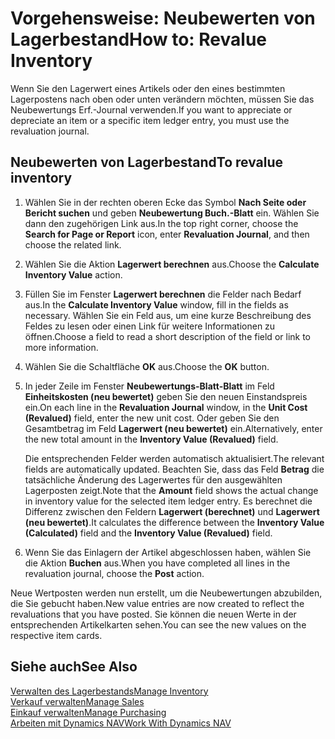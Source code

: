 <properties
                pageTitle="So gehts: Bestand| Dynamics NAV neu bewerten"
                description="Beschreiben Sie, wie der Wert eines oder mehrerer Artikel im Lager abgeschrieben oder neu bewertet wird, indem Sie den aktuellen, berechneten Wert buchen."
                services="project-madeira"
                documentationCenter=""
                authors="SorenGP"
/>
<tags
    ms.service="project-madeira"
    ms.topic="article"
    ms.devlang="na"
    ms.tgt_pltfrm="na"
    ms.workload="na"
    ms.date="11/07/2016"
    ms.author="SorenGP" />


# <a name="how-to-revalue-inventory"></a><span data-ttu-id="b8c2e-103">Vorgehensweise: Neubewerten von Lagerbestand</span><span class="sxs-lookup"><span data-stu-id="b8c2e-103">How to: Revalue Inventory</span></span>   
<span data-ttu-id="b8c2e-104">Wenn Sie den Lagerwert eines Artikels oder den eines bestimmten Lagerpostens nach oben oder unten verändern möchten, müssen Sie das Neubewertungs Erf.-Journal verwenden.</span><span class="sxs-lookup"><span data-stu-id="b8c2e-104">If you want to appreciate or depreciate an item or a specific item ledger entry, you must use the revaluation journal.</span></span>

## <a name="to-revalue-inventory"></a><span data-ttu-id="b8c2e-105">Neubewerten von Lagerbestand</span><span class="sxs-lookup"><span data-stu-id="b8c2e-105">To revalue inventory</span></span>
1. <span data-ttu-id="b8c2e-106">Wählen Sie in der rechten oberen Ecke das Symbol **Nach Seite oder Bericht suchen** und geben **Neubewertung Buch.-Blatt** ein. Wählen Sie dann den zugehörigen Link aus.</span><span class="sxs-lookup"><span data-stu-id="b8c2e-106">In the top right corner, choose the **Search for Page or Report** icon, enter **Revaluation Journal**, and then choose the related link.</span></span>
2. <span data-ttu-id="b8c2e-107">Wählen Sie die Aktion **Lagerwert berechnen** aus.</span><span class="sxs-lookup"><span data-stu-id="b8c2e-107">Choose the **Calculate Inventory Value** action.</span></span>
3. <span data-ttu-id="b8c2e-108">Füllen Sie im Fenster **Lagerwert berechnen** die Felder nach Bedarf aus.</span><span class="sxs-lookup"><span data-stu-id="b8c2e-108">In the **Calculate Inventory Value** window, fill in the fields as necessary.</span></span> <span data-ttu-id="b8c2e-109">Wählen Sie ein Feld aus, um eine kurze Beschreibung des Feldes zu lesen oder einen Link für weitere Informationen zu öffnen.</span><span class="sxs-lookup"><span data-stu-id="b8c2e-109">Choose a field to read a short description of the field or link to more information.</span></span>
4. <span data-ttu-id="b8c2e-110">Wählen Sie die Schaltfläche **OK** aus.</span><span class="sxs-lookup"><span data-stu-id="b8c2e-110">Choose the **OK** button.</span></span>
5. <span data-ttu-id="b8c2e-111">In jeder Zeile im Fenster **Neubewertungs-Blatt-Blatt** im Feld **Einheitskosten (neu bewertet)** geben Sie den neuen Einstandspreis ein.</span><span class="sxs-lookup"><span data-stu-id="b8c2e-111">On each line in the **Revaluation Journal** window, in the **Unit Cost (Revalued)** field, enter the new unit cost.</span></span> <span data-ttu-id="b8c2e-112">Oder geben Sie den Gesamtbetrag im Feld **Lagerwert (neu bewertet)** ein.</span><span class="sxs-lookup"><span data-stu-id="b8c2e-112">Alternatively, enter the new total amount in the **Inventory Value (Revalued)** field.</span></span>

    <span data-ttu-id="b8c2e-113">Die entsprechenden Felder werden automatisch aktualisiert.</span><span class="sxs-lookup"><span data-stu-id="b8c2e-113">The relevant fields are automatically updated.</span></span> <span data-ttu-id="b8c2e-114">Beachten Sie, dass das Feld **Betrag** die tatsächliche Änderung des Lagerwertes für den ausgewählten Lagerposten zeigt.</span><span class="sxs-lookup"><span data-stu-id="b8c2e-114">Note that the **Amount** field shows the actual change in inventory value for the selected item ledger entry.</span></span> <span data-ttu-id="b8c2e-115">Es berechnet die Differenz zwischen den Feldern **Lagerwert (berechnet)** und **Lagerwert (neu bewertet)**.</span><span class="sxs-lookup"><span data-stu-id="b8c2e-115">It calculates the difference between the **Inventory Value (Calculated)** field and the **Inventory Value (Revalued)** field.</span></span>

6. <span data-ttu-id="b8c2e-116">Wenn Sie das Einlagern der Artikel abgeschlossen haben, wählen Sie die Aktion **Buchen** aus.</span><span class="sxs-lookup"><span data-stu-id="b8c2e-116">When you have completed all lines in the revaluation journal, choose the **Post** action.</span></span>

<span data-ttu-id="b8c2e-117">Neue Wertposten werden nun erstellt, um die Neubewertungen abzubilden, die Sie gebucht haben.</span><span class="sxs-lookup"><span data-stu-id="b8c2e-117">New value entries are now created to reflect the revaluations that you have posted.</span></span> <span data-ttu-id="b8c2e-118">Sie können die neuen Werte in der entsprechenden Artikelkarten sehen.</span><span class="sxs-lookup"><span data-stu-id="b8c2e-118">You can see the new values on the respective item cards.</span></span>

## <a name="see-also"></a><span data-ttu-id="b8c2e-119">Siehe auch</span><span class="sxs-lookup"><span data-stu-id="b8c2e-119">See Also</span></span>
[<span data-ttu-id="b8c2e-120">Verwalten des Lagerbestands</span><span class="sxs-lookup"><span data-stu-id="b8c2e-120">Manage Inventory</span></span>](inventory-manage-inventory.md)  
[<span data-ttu-id="b8c2e-121">Verkauf verwalten</span><span class="sxs-lookup"><span data-stu-id="b8c2e-121">Manage Sales</span></span>](sales-manage-sales.md)  
[<span data-ttu-id="b8c2e-122">Einkauf verwalten</span><span class="sxs-lookup"><span data-stu-id="b8c2e-122">Manage Purchasing</span></span>](purchasing-manage-purchasing.md)  
[<span data-ttu-id="b8c2e-123">Arbeiten mit Dynamics NAV</span><span class="sxs-lookup"><span data-stu-id="b8c2e-123">Work With Dynamics NAV</span></span>](ui-work-product.md)


